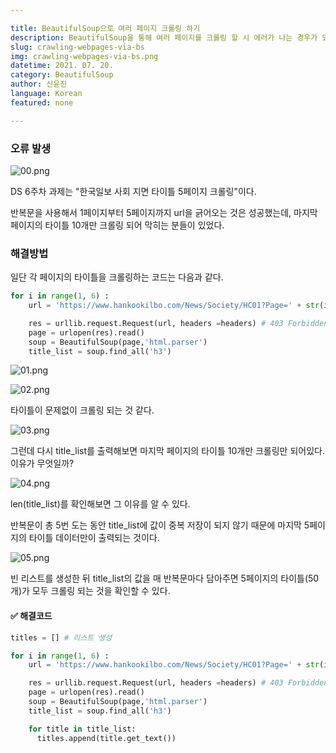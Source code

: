 ```yaml
---

title: BeautifulSoup으로 여러 페이지 크롤링 하기
description: BeautifulSoup을 통해 여러 페이지를 크롤링 할 시 에러가 나는 경우가 있다. 해결 방법에 대해 알아보자.
slug: crawling-webpages-via-bs
img: crawling-webpages-via-bs.png
datetime: 2021. 07. 20.
category: BeautifulSoup
author: 신윤진
language: Korean
featured: none

---
```


### 오류 발생

![00.png](/crawling-webpages-via-bs/00.png)

DS 6주차 과제는 "한국일보 사회 지면 타이틀 5페이지 크롤링"이다.

반복문을 사용해서 1페이지부터 5페이지까지 url을 긁어오는 것은 성공했는데, 마지막 페이지의 타이틀 10개만 크롤링 되어 막히는 분들이 있었다.

### 해결방법

일단 각 페이지의 타이틀을 크롤링하는 코드는 다음과 같다.

```python
for i in range(1, 6) :
    url = 'https://www.hankookilbo.com/News/Society/HC01?Page=' + str(i)

    res = urllib.request.Request(url, headers =headers) # 403 Forbidden 오류해결
    page = urlopen(res).read()
    soup = BeautifulSoup(page,'html.parser')
    title_list = soup.find_all('h3')
```

![01.png](/crawling-webpages-via-bs/01.png)

![02.png](/crawling-webpages-via-bs/02.png)

타이틀이 문제없이 크롤링 되는 것 같다.

![03.png](/crawling-webpages-via-bs/03.png)

그런데 다시 title_list를 출력해보면 마지막 페이지의 타이틀 10개만 크롤링만 되어있다. 이유가 무엇일까?

![04.png](/crawling-webpages-via-bs/04.png)

len(title_list)를 확인해보면 그 이유를 알 수 있다.

반복문이 총 5번 도는 동안 title_list에 값이 중복 저장이 되지 않기 때문에 마지막 5페이지의 타이틀 데이터만이 출력되는 것이다.

![05.png](/crawling-webpages-via-bs/05.png)

빈 리스트를 생성한 뒤 title_list의 값을 매 반복문마다 담아주면 5페이지의 타이틀(50개)가 모두 크롤링 되는 것을 확인할 수 있다.

#### ✅ 해결코드

```python
titles = [] # 리스트 생성

for i in range(1, 6) :
    url = 'https://www.hankookilbo.com/News/Society/HC01?Page=' + str(i)

    res = urllib.request.Request(url, headers =headers) # 403 Forbidden 오류해결
    page = urlopen(res).read()
    soup = BeautifulSoup(page,'html.parser')
    title_list = soup.find_all('h3')

    for title in title_list:
      titles.append(title.get_text())
```

